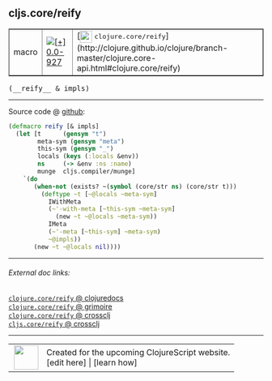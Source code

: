 ## cljs.core/reify



 <table border="1">
<tr>
<td>macro</td>
<td><a href="https://github.com/cljsinfo/cljs-api-docs/tree/0.0-927"><img valign="middle" alt="[+] 0.0-927" title="Added in 0.0-927" src="https://img.shields.io/badge/+-0.0--927-lightgrey.svg"></a> </td>
<td>
[<img height="24px" valign="middle" src="http://i.imgur.com/1GjPKvB.png"> <samp>clojure.core/reify</samp>](http://clojure.github.io/clojure/branch-master/clojure.core-api.html#clojure.core/reify)
</td>
</tr>
</table>


 <samp>
(__reify__ & impls)<br>
</samp>

---







Source code @ [github](https://github.com/clojure/clojurescript/blob/r2024/src/clj/cljs/core.clj#L583-L599):

```clj
(defmacro reify [& impls]
  (let [t      (gensym "t")
        meta-sym (gensym "meta")
        this-sym (gensym "_")
        locals (keys (:locals &env))
        ns     (-> &env :ns :name)
        munge  cljs.compiler/munge]
    `(do
       (when-not (exists? ~(symbol (core/str ns) (core/str t)))
         (deftype ~t [~@locals ~meta-sym]
           IWithMeta
           (~'-with-meta [~this-sym ~meta-sym]
             (new ~t ~@locals ~meta-sym))
           IMeta
           (~'-meta [~this-sym] ~meta-sym)
           ~@impls))
       (new ~t ~@locals nil))))
```

<!--
Repo - tag - source tree - lines:

 <pre>
clojurescript @ r2024
└── src
    └── clj
        └── cljs
            └── <ins>[core.clj:583-599](https://github.com/clojure/clojurescript/blob/r2024/src/clj/cljs/core.clj#L583-L599)</ins>
</pre>

-->

---



###### External doc links:

[`clojure.core/reify` @ clojuredocs](http://clojuredocs.org/clojure.core/reify)<br>
[`clojure.core/reify` @ grimoire](http://conj.io/store/v1/org.clojure/clojure/1.7.0-beta3/clj/clojure.core/reify/)<br>
[`clojure.core/reify` @ crossclj](http://crossclj.info/fun/clojure.core/reify.html)<br>
[`cljs.core/reify` @ crossclj](http://crossclj.info/fun/cljs.core/reify.html)<br>

---

 <table>
<tr><td>
<img valign="middle" align="right" width="48px" src="http://i.imgur.com/Hi20huC.png">
</td><td>
Created for the upcoming ClojureScript website.<br>
[edit here] | [learn how]
</td></tr></table>

[edit here]:https://github.com/cljsinfo/cljs-api-docs/blob/master/cljsdoc/cljs.core/reify.cljsdoc
[learn how]:https://github.com/cljsinfo/cljs-api-docs/wiki/cljsdoc-files

<!--

This information was too distracting to show to readers, but I'll leave it
commented here since it is helpful to:

- pretty-print the data used to generate this document
- and show how to retrieve that data



The API data for this symbol:

```clj
{:ns "cljs.core",
 :name "reify",
 :signature ["[& impls]"],
 :history [["+" "0.0-927"]],
 :type "macro",
 :full-name-encode "cljs.core/reify",
 :source {:code "(defmacro reify [& impls]\n  (let [t      (gensym \"t\")\n        meta-sym (gensym \"meta\")\n        this-sym (gensym \"_\")\n        locals (keys (:locals &env))\n        ns     (-> &env :ns :name)\n        munge  cljs.compiler/munge]\n    `(do\n       (when-not (exists? ~(symbol (core/str ns) (core/str t)))\n         (deftype ~t [~@locals ~meta-sym]\n           IWithMeta\n           (~'-with-meta [~this-sym ~meta-sym]\n             (new ~t ~@locals ~meta-sym))\n           IMeta\n           (~'-meta [~this-sym] ~meta-sym)\n           ~@impls))\n       (new ~t ~@locals nil))))",
          :title "Source code",
          :repo "clojurescript",
          :tag "r2024",
          :filename "src/clj/cljs/core.clj",
          :lines [583 599]},
 :full-name "cljs.core/reify",
 :clj-symbol "clojure.core/reify"}

```

Retrieve the API data for this symbol:

```clj
;; from Clojure REPL
(require '[clojure.edn :as edn])
(-> (slurp "https://raw.githubusercontent.com/cljsinfo/cljs-api-docs/catalog/cljs-api.edn")
    (edn/read-string)
    (get-in [:symbols "cljs.core/reify"]))
```

-->

